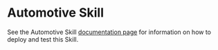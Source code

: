 ﻿
# Automotive Skill

See the Automotive Skill [documentation page](https://github.com/microsoft/botframework-solutions/blob/master/docs/reference/skills/automotive.md) for information on how to deploy and test this Skill.
